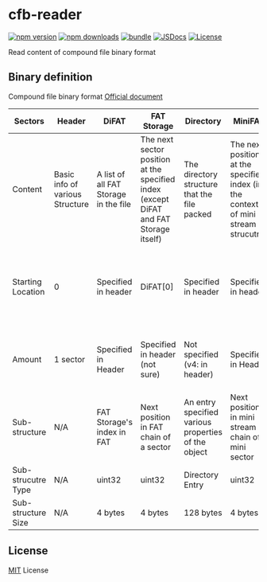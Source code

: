# cfb-reader

[![npm version][npm-version-src]][npm-version-href]
[![npm downloads][npm-downloads-src]][npm-downloads-href]
[![bundle][bundle-src]][bundle-href]
[![JSDocs][jsdocs-src]][jsdocs-href]
[![License][license-src]][license-href]

Read content of compound file binary format

## Binary definition
Compound file binary format [Official document](https://learn.microsoft.com/zh-cn/openspecs/windows_protocols/ms-cfb/c5d235f7-b73c-4ec5-bf8d-5c08306cd023)

| Sectors | Header | DiFAT | FAT Storage | Directory | MiniFAT | Mini Stream | Normal Stream |
| ---       | ---    | ---   | ---         | ---       | ---     | ---         | ---           |
| Content   | Basic info of various Structure | A list of all FAT Storage in the file | The next sector position at the specified index (except DiFAT and FAT Storage itself)| The directory structure that the file packed | The next position at the specified index (in the context of mini stream strucutre) | Mini stream blobs (<4096B) | Regular blobs (>4096B) |
| Starting Location | 0 | Specified in header | DiFAT[0] | Specified in header | Specified in header | Specified by the root entry of directory entries (at index 0) | Specified in each entry |
| Amount | 1 sector | Specified in Header | Specified in header (not sure) | Not specified (v4: in header) | Specified in Header | Specified by the root entry of directory entries | Not specified |
| Sub-structure | N/A | FAT Storage's index in FAT | Next position in FAT chain of a sector | An entry specified various properties of the object | Next position in mini stream chain of a mini sector | Part of a mini object | Part of a regular object |
| Sub-strucutre Type | N/A | uint32 | uint32 | Directory Entry | uint32 | buffer | buffer |
| Sub-structure Size | N/A | 4 bytes | 4 bytes | 128 bytes | 4 bytes | 64 bytes | Sector size |

## License

[MIT](./LICENSE) License

<!-- Badges -->

[npm-version-src]: https://img.shields.io/npm/v/cfb-reader?style=flat&colorA=080f12&colorB=1fa669
[npm-version-href]: https://npmjs.com/package/cfb-reader
[npm-downloads-src]: https://img.shields.io/npm/dm/cfb-reader?style=flat&colorA=080f12&colorB=1fa669
[npm-downloads-href]: https://npmjs.com/package/cfb-reader
[bundle-src]: https://img.shields.io/bundlephobia/minzip/cfb-reader?style=flat&colorA=080f12&colorB=1fa669&label=minzip
[bundle-href]: https://bundlephobia.com/result?p=cfb-reader
[license-src]: https://img.shields.io/github/license/UnluckyNinja/cfb-reader.svg?style=flat&colorA=080f12&colorB=1fa669
[license-href]: https://github.com/UnluckyNinja/cfb-reader/blob/main/LICENSE
[jsdocs-src]: https://img.shields.io/badge/jsdocs-reference-080f12?style=flat&colorA=080f12&colorB=1fa669
[jsdocs-href]: https://www.jsdocs.io/package/cfb-reader
